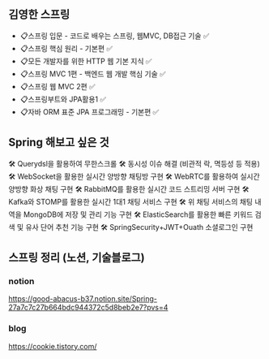 ## 김영한 스프링
- 📋스프링 입문 - 코드로 배우는 스프링, 웹MVC, DB접근 기술 ✅
- 📋스프링 핵심 원리 - 기본편 ✅
- 📋모든 개발자를 위한 HTTP 웹 기본 지식 ✅
- 📋스프링 MVC 1편 - 백엔드 웹 개발 핵심 기술 ✅
- 📋스프링 웹 MVC 2편 ✅
- 📋스프링부트와 JPA활용1 ✅
- 📋자바 ORM 표준 JPA 프로그래밍 - 기본편 ✅

## Spring 해보고 싶은 것 
🛠️ Querydsl을 활용하여 무한스크롤
🛠️ 동시성 이슈 해결 (비관적 락, 멱등성 등 적용)
🛠️ WebSocket을 활용한 실시간 양방향 채팅방 구현 
🛠️ WebRTC를 활용하여 실시간 양방향 화상 채팅 구현 
🛠️ RabbitMQ를 활용한 실시간 코드 스트리밍 서버 구현 
🛠️ Kafka와 STOMP를 활용한 실시간 1대1 채팅 서비스 구현 
🛠️ 위 채팅 서비스의 채팅 내역을 MongoDB에 저장 및 관리 기능 구현
🛠️ ElasticSearch를 활용한 빠른 키워드 검색 및 유사 단어 추천 기능 구현
🛠️ SpringSecurity+JWT+Ouath 소셜로그인 구현

## 스프링 정리 (노션, 기술블로그)
### notion
https://good-abacus-b37.notion.site/Spring-27a7c7c27b664bdc944372c5d8beb2e7?pvs=4

### blog
https://cookie.tistory.com/
